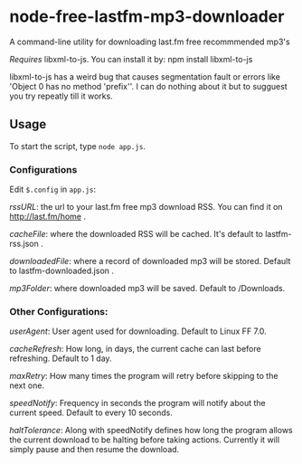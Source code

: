 node-free-lastfm-mp3-downloader
============

A command-line utility for downloading last.fm free recommmended mp3's

*Requires* libxml-to-js. You can install it by: npm install libxml-to-js

libxml-to-js has a weird bug that causes segmentation fault or errors like 'Object 0 has no method \'prefix\''. I can do nothing about it but to sugguest you try repeatly till it works.

Usage
-------

To start the script, type `node app.js`.

### Configurations

Edit `$.config` in `app.js`:

*rssURL*: the url to your last.fm free mp3 download RSS. You can find it on http://last.fm/home .

*cacheFile*: where the downloaded RSS will be cached. It's default to lastfm-rss.json .

*downloadedFile*: where a record of downloaded mp3 will be stored. Default to lastfm-downloaded.json .

*mp3Folder*: where downloaded mp3 will be saved. Default to /Downloads.

### Other Configurations:

*userAgent*: User agent used for downloading. Default to Linux FF 7.0.

*cacheRefresh*: How long, in days, the current cache can last before refreshing. Default to 1 day.

*maxRetry*: How many times the program will retry before skipping to the next one.

*speedNotify*: Frequency in seconds the program will notify about the current speed. Default to every 10 seconds.

*haltTolerance*: Along with speedNotify defines how long the program allows the current download to be halting before taking actions. Currently it will simply pause and then resume the download.